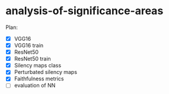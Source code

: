 # analysis-of-significance-areas
Plan:
- [x] VGG16
- [x] VGG16 train
- [x] ResNet50
- [x] ResNet50 train
- [x] Silency maps class
- [x] Perturbated silency maps
- [x] Faithfulness metrics
- [ ] evaluation of NN